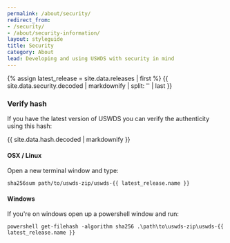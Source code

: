 ```yaml
---
permalink: /about/security/
redirect_from:
- /security/
- /about/security-information/
layout: styleguide
title: Security
category: About
lead: Developing and using USWDS with security in mind
---
```


{% assign latest_release = site.data.releases | first %}
{{ site.data.security.decoded
  | markdownify
  | split: '</h1>'
  | last }}

### Verify hash

If you have the latest version of USWDS you can verify the authenticity using
this hash:

{{ site.data.hash.decoded | markdownify }}

#### OSX / Linux
Open a new terminal window and type:

```
sha256sum path/to/uswds-zip/uswds-{{ latest_release.name }}
```

#### Windows

If you're on windows open up a powershell window and run:

```
powershell get-filehash -algorithm sha256 .\path\to\uswds-zip\uswds-{{ latest_release.name }}
```
